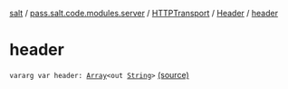 [salt](../../../index.md) / [pass.salt.code.modules.server](../../index.md) / [HTTPTransport](../index.md) / [Header](index.md) / [header](./header.md)

# header

`vararg var header: `[`Array`](https://kotlinlang.org/api/latest/jvm/stdlib/kotlin/-array/index.html)`<out `[`String`](https://kotlinlang.org/api/latest/jvm/stdlib/kotlin/-string/index.html)`>` [(source)](https://github.com/kurbaniec-tgm/salt/tree/master/code/modules/server/HTTPTransport.kt#L9)